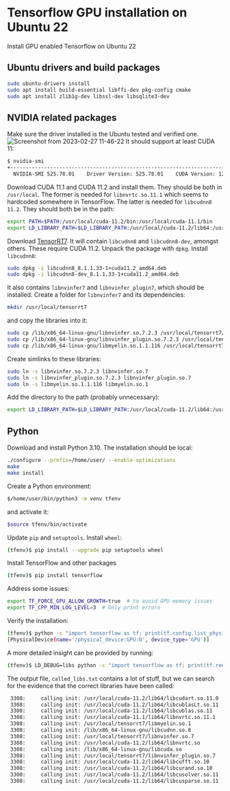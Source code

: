 # Tensorflow GPU installation on Ubuntu 22
Install GPU enabled Tensorflow on Ubuntu 22
## Ubuntu drivers and build packages
```bash
sudo ubuntu-drivers install
sudo apt install build-essential libffi-dev pkg-config cmake
sudo apt install zlib1g-dev libssl-dev libsqlite3-dev
```
## NVIDIA related packages
Make sure the driver installed is the Ubuntu tested and verified one.
![Screenshot from 2023-02-27 11-46-22](https://user-images.githubusercontent.com/37543656/221555859-99025c67-c3da-457e-bc91-d27ff899f313.png)
It should support at least CUDA 11:
```bash
$ nvidia-smi    
+-----------------------------------------------------------------------------+
  NVIDIA-SMI 525.78.01    Driver Version: 525.78.01    CUDA Version: 12.0
```
Download CUDA 11.1 and CUDA 11.2 and install them. They should be both in `/usr/local`. The former is needed for `libnvrtc.so.11.1` which seems to hardcoded somewhere in TensorFlow. The latter is needed for `libcudnn8` `11.2`. They should both be in the path:
```bash
export PATH=$PATH:/usr/local/cuda-11.2/bin:/usr/local/cuda-11.1/bin
export LD_LIBRARY_PATH=$LD_LIBRARY_PATH:/usr/local/cuda-11.2/lib64:/usr/local/cuda-11.2/extras/CUPTI/lib64:/usr/local/cuda-11.1/lib64:/usr/local/cuda-11.1/extras/CUPTI/lib64
```
Download [TensorRT7](https://developer.nvidia.com/compute/machine-learning/tensorrt/secure/7.2.3/local_repos/nv-tensorrt-repo-ubuntu1804-cuda11.1-trt7.2.3.4-ga-20210226_1-1_amd64.deb). It will contain `libcudnn8` and `libcudnn8-dev`, amongst others. These require CUDA 11.2. Unpack the package with `dpkg`. Install `libcudnn8`:
```bash
sudo dpkg -i libcudnn8_8.1.1.33-1+cuda11.2_amd64.deb
sudo dpkg -i libcudnn8-dev_8.1.1.33-1+cuda11.2_amd64.deb
```
It also contains `libnvinfer7` and `libnvinfer_plugin7`, which should be installed. Create a folder for `libnvinfer7` and its dependencies:
```bash
mkdir /usr/local/tensorrt7
```
and copy the libraries into it:
```bash
sudo cp /lib/x86_64-linux-gnu/libnvinfer.so.7.2.3 /usr/local/tensorrt7/
sudo cp /lib/x86_64-linux-gnu/libnvinfer_plugin.so.7.2.3 /usr/local/tensorrt7/
sudo cp /lib/x86_64-linux-gnu/libmyelin.so.1.1.116 /usr/local/tensorrt7/
```
Create simlinks to these libraries:
```bash
sudo ln -s libnvinfer.so.7.2.3 libnvinfer.so.7
sudo ln -s libnvinfer_plugin.so.7.2.3 libnvinfer_plugin.so.7
sudo ln -s libmyelin.so.1.1.116 libmyelin.so.1
```
Add the directory to the path (probably unnecessary):
```bash
export LD_LIBRARY_PATH=$LD_LIBRARY_PATH:/usr/local/cuda-11.2/lib64:/usr/local/cuda-11.2/extras/CUPTI/lib64:/usr/local/cuda-11.1/lib64:/usr/local/cuda-11.1/extras/CUPTI/lib64:/usr/local/tensorrt7
```
## Python
Download and install Python 3.10. The installation should be local:
```bash
./configure --prefix=/home/user/ --enable-optimizations
make
make install
```
Create a Python environment:
```bash
$/home/user/bin/python3 -m venv tfenv
```
and activate it:
```bash
$source tfenv/bin/activate
```
Update `pip` and `setuptools`. Install `wheel`:
```bash
(tfenv)$ pip install --upgrade pip setuptools wheel
```
Install TensorFlow and other packages
```bash
(tfenv)$ pip install tensorflow
```
Address some issues:
```bash
export TF_FORCE_GPU_ALLOW_GROWTH=true  # to avoid GPU memory issues
export TF_CPP_MIN_LOG_LEVEL=3  # Only print errors
```
Verify the installation:
```bash
(tfenv)$ python -c "import tensorflow as tf; print(tf.config.list_physical_devices('GPU'))"
[PhysicalDevice(name='/physical_device:GPU:0', device_type='GPU')]
```
A more detailed insight can be provided by running:
```bash
(tfenv)$ LD_DEBUG=libs python -c "import tensorflow as tf; print(tf.reduce_sum(tf.random.normal([1000, 1000])))" > called_libs.txt 2>&1
```
The output file, `called_libs.txt` contains a lot of stuff, but we can search for the evidence that the correct libraries have been called:
```bash
 3308:     calling init: /usr/local/cuda-11.2/lib64/libcudart.so.11.0
 3308:     calling init: /usr/local/cuda-11.2/lib64/libcublasLt.so.11
 3308:     calling init: /usr/local/cuda-11.2/lib64/libcublas.so.11
 3308:     calling init: /usr/local/cuda-11.1/lib64/libnvrtc.so.11.1
 3308:     calling init: /usr/local/tensorrt7/libmyelin.so.1
 3308:     calling init: /lib/x86_64-linux-gnu/libcudnn.so.8
 3308:     calling init: /usr/local/tensorrt7/libnvinfer.so.7
 3308:     calling init: /usr/local/cuda-11.2/lib64/libnvrtc.so
 3308:     calling init: /lib/x86_64-linux-gnu/libcuda.so
 3308:     calling init: /usr/local/tensorrt7/libnvinfer_plugin.so.7
 3308:     calling init: /usr/local/cuda-11.2/lib64/libcufft.so.10
 3308:     calling init: /usr/local/cuda-11.2/lib64/libcurand.so.10
 3308:     calling init: /usr/local/cuda-11.2/lib64/libcusolver.so.11
 3308:     calling init: /usr/local/cuda-11.2/lib64/libcusparse.so.11
```

